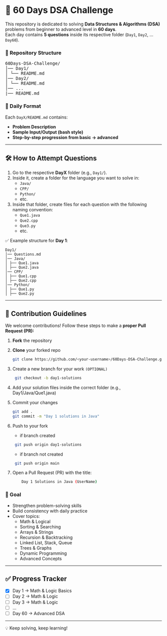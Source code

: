 # 🚀 60 Days DSA Challenge

This repository is dedicated to solving **Data Structures & Algorithms (DSA)** problems from beginner to advanced level in **60 days**.  
Each day contains **5 questions** inside its respective folder (`Day1`, `Day2`, ... `Day60`).

### 📂 Repository Structure

<pre>
60Days-DSA-Challenge/
│── Day1/
│ └── README.md
│── Day2/
│ └── README.md
│── ...
|── README.md
</pre>

### 📝 Daily Format

Each `DayX/README.md` contains:

- **Problem Description**
- **Sample Input/Output (bash style)**
- **Step-by-step progression from basic → advanced**

---

## 🛠️ How to Attempt Questions

1. Go to the respective **DayX** folder (e.g., `Day1/`).
2. Inside it, create a folder for the language you want to solve in:
   - `Java/`
   - `CPP/`
   - `Python/`
   - etc.
3. Inside that folder, create files for each question with the following naming convention:
   - `Que1.java`
   - `Que2.cpp`
   - `Que3.py`
   - etc.

✅ Example structure for **Day 1**:

```
Day1/
│── Questions.md
│── Java/
│ ├── Que1.java
│ ├── Que2.java
│── CPP/
│ ├── Que1.cpp
│ ├── Que2.cpp
│── Python/
│ ├── Que1.py
│ ├── Que2.py

```

---

## 🤝 Contribution Guidelines

We welcome contributions! Follow these steps to make a **proper Pull Request (PR):**

1. **Fork** the repository
2. **Clone** your forked repo
   ```bash
   git clone https://github.com/<your-username>/60Days-DSA-Challenge.git
   ```
3. Create a new branch for your work `(OPTIONAL)`
   ```bash
    git checkout -b day1-solutions
   ```
4. Add your solution files inside the correct folder (e.g., Day1/Java/Que1.java)
5. Commit your changes

   ```bash
   git add .
   git commit -m "Day 1 solutions in Java"
   ```

6. Push to your fork
   - if branch created
   ```bash
    git push origin day1-solutions
   ```
   - if branch not created
   ```bash
    git push origin main
   ```
7. Open a Pull Request (PR) with the title:
   ```bash
       Day 1 Solutions in Java (UserName)
   ```

### 🎯 Goal

- Strengthen problem-solving skills
- Build consistency with daily practice
- Cover topics:
  - Math & Logical
  - Sorting & Searching
  - Arrays & Strings
  - Recursion & Backtracking
  - Linked List, Stack, Queue
  - Trees & Graphs
  - Dynamic Programming
  - Advanced Concepts

---

## ✅ Progress Tracker

- [x] Day 1 → Math & Logic Basics
- [ ] Day 2 → Math & Logic
- [ ] Day 3 → Math & Logic
- [ ] …
- [ ] Day 60 → Advanced DSA

---

💡 Keep solving, keep learning!
